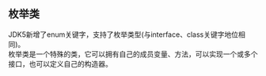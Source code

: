 ## 枚举类
JDK5新增了enum关键字，支持了枚举类型(与interface、class关键字地位相同)。  
枚举类是一个特殊的类，它可以拥有自己的成员变量、方法，可以实现一个或多个接口，也可以定义自己的构造器。  

